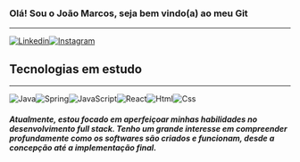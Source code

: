 
### Olá! Sou o João Marcos, seja bem vindo(a) ao meu Git
***
[![Linkedin](https://img.shields.io/badge/LinkedIn-0077B5?style=for-the-badge&logo=linkedin&logoColor=white)](https://www.linkedin.com/in/jmmarmontelo/)[![Instagram](https://img.shields.io/badge/Instagram-E4405F?style=for-the-badge&logo=instagram&logoColor=white
)](https://www.instagram.com/jmmarmontelo/)

## Tecnologias em estudo
***
![Java](https://img.shields.io/badge/Java-ED8B00?style=for-the-badge&logo=openjdk&logoColor=white)![Spring](https://img.shields.io/badge/Spring-6DB33F?style=for-the-badge&logo=spring&logoColor=white)![JavaScript](https://img.shields.io/badge/JavaScript-F7DF1E?style=for-the-badge&logo=javascript&logoColor=black)![React](https://img.shields.io/badge/React-20232A?style=for-the-badge&logo=react&logoColor=61DAFB)![Html](https://img.shields.io/badge/HTML5-E34F26?style=for-the-badge&logo=html5&logoColor=white)![Css](https://img.shields.io/badge/CSS3-1572B6?style=for-the-badge&logo=css3&logoColor=white)

##### Atualmente, estou focado em aperfeiçoar minhas habilidades no desenvolvimento full stack. Tenho um grande interesse em compreender profundamente como os softwares são criados e funcionam, desde a concepção até a implementação final.
